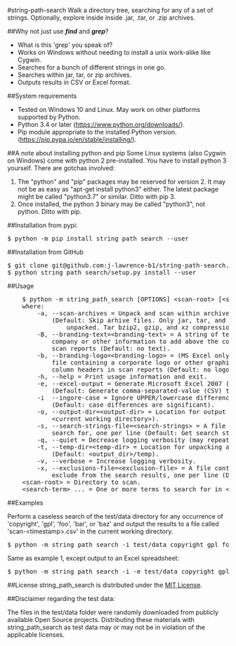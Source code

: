 #string-path-search
Walk a directory tree, searching for any of a set of strings. Optionally, explore inside 
inside .jar, .tar, or .zip archives.

##Why not just use ***find*** and ***grep***?
* What is this 'grep' you speak of?
* Works on Windows without needing to install a unix work-alike like Cygwin.
* Searches for a bunch of different strings in one go.
* Searches within jar, tar, or zip archives.
* Outputs results in CSV or Excel format. 

##System requirements
* Tested on Windows 10 and Linux. May work on other platforms supported by Python.
* Python 3.4 or later (https://www.python.org/downloads/).
* Pip module appropriate to the installed Python version.
  (https://pip.pypa.io/en/stable/installing/).

##A note about installing python and pip
Some Linux systems (also Cygwin on Windows) come with python 2 pre-installed. You have to install 
python 3 yourself. There
 are gotchas involved:
 1. The "python" and "pip" packages may be reserved for version 2. It may not be as easy as 
 "apt-get install python3" either. The latest package might be called "python3.7" or similar.
  Ditto with pip 3.
 2. Once installed, the python 3 binary may be called "python3", not python. Ditto with pip.
  
##Installation from pypi:
<pre>
$ python -m pip install string_path_search --user 
</pre>

##Installation from GitHub
<pre>
$ git clone git@github.com:j-lawrence-b1/string-path-search.git
$ python string_path_search/setup.py install --user 
</pre>

##Usage
<pre>
    $ python -m string_path_search [OPTIONS] &lt;scan-root&gt; [&lt;search-term&gt; [...]]
    where:
        -a, --scan-archives = Unpack and scan within archives
            (Default: Skip arhive files. Only jar, tar, and zip archives will be
                unpacked. Tar bzip2, gzip, and xz compression is supported.
        -B, --branding-text=&lt;branding-text&gt; = A string of text containing
            company or other information to add above the column headers in
            scan reports (Default: no text).
        -b, --branding-logo=&lt;branding-logo&gt; = (MS Excel only) An image
            file containing a corporate logo or other graphic to add above the
            column headers in scan reports (Default: no logo).
        -h, --help = Print usage information and exit.
        -e, --excel-output = Generate Microsoft Excel 2007 (.xlsx) output
            (Default: Generate comma-separated-value (CSV) text output)
        -i  --ingore-case = Ignore UPPER/lowercase differences when matching strings
            (Default: case differences are significant).
        -o, --output-dir=&lt;output-dir&gt; = Location for output (Default:
            &lt;current working directory&gt;).
        -s, --search-strings-file=&lt;search-strings&gt; = A file containing strings to
            search for, one per line (Default: Get search strings from the command line).
        -q, --quiet = Decrease logging verbosity (may repeat). -qqqq will suppress all logging.
        -t, --temp-dir=&lt;temp-dir&gt; = Location for unpacking archives
            (Default: &lt;output_dir&gt;/temp).
        -v, --verbose = Increase logging verbosity.
        -x, --exclusions-file=&lt;exclusion-file&gt; = A file containing (base) filenames to
            exclude from the search results, one per line (Default: Include all results).
    &lt;scan-root&gt; = Directory to scan.
    &lt;search-term&gt; ... = One or more terms to search for in &lt;scan-root&gt;.
</pre>
##Examples

Perform a caseless search of the test/data directory for any occurrence of
'copyright', 'gpl', 'foo', 'bar', or 'baz' and output the results to a
file called 'scan-&lt;timestamp>.csv' in the current working directory.
<pre>$ python -m string_path_search -i test/data copyright gpl foo bar baz</pre>

Same as example 1, except output to an Excel spreadsheet:
<pre>$ python -m string_path_search -i -e test/data copyright gpl foo bar baz</pre>

##License
string_path_search is distributed under the
[MIT License](http://github.com/j-lawrence-b1/string-path-search/blob/master/LICENSE).

##Disclaimer regarding the test data:

The files in the test/data folder were randomly downloaded from publicly 
available Open Source projects. Distributing these materials with string_path_search as 
test data may or may not be in violation of the applicable licenses.



[MIT License]: https://github.com/j-lawrence-b1/string-path-search/blob/master/LICENSE